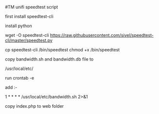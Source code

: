 #TM unifi speedtest script

first install speedtest-cli

install python

wget -O speedtest-cli https://raw.githubusercontent.com/sivel/speedtest-cli/master/speedtest.py

cp speedtest-cli /bin/speedtest
chmod +x /bin/speedtest

copy bandwidth.sh and bandwidth.db file to 

/usr/local/etc/


run crontab -e

add :-

1 * * * * /usr/local/etc/bandwidth.sh 2>&1

copy index.php to web folder
